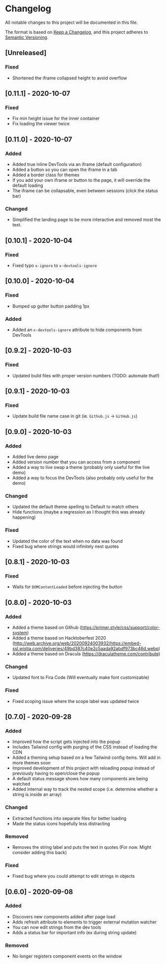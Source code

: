 # Changelog
All notable changes to this project will be documented in this file.

The format is based on [Keep a Changelog](https://keepachangelog.com/en/1.0.0/),
and this project adheres to [Semantic Versioning](https://semver.org/spec/v2.0.0.html).

## [Unreleased]
### Fixed
- Shortened the iframe collapsed height to avoid overflow

## [0.11.1] - 2020-10-07
### Fixed
- Fix min height issue for the inner container
- Fix loading the viewer twice

## [0.11.0] - 2020-10-07
### Added
- Added true inline DevTools via an iframe (default configuration)
- Added a button so you can open the iframe in a tab
- Added a border class for themes
- If you add your own iframe or button to the page, it will override the default loading
- The iframe can be collapsable, even between sessions (click the status bar)
### Changed
- Simplified the landing page to be more interactive and removed most the text.

## [0.10.1] - 2020-10-04
### Fixed
- Fixed typo `x-ignore` to `x-devtools-ignore`

## [0.10.0] - 2020-10-04
### Fixed
- Bumped up gutter button padding 1px
### Added
- Added an `x-devtools-ignore` attribute to hide components from DevTools

## [0.9.2] - 2020-10-03
### Fixed
- Updated build files with proper version numbers (TODO: automate that!)

## [0.9.1] - 2020-10-03
### Fixed
- Update build file name case in git (ie. `Github.js` -> `GitHub.js`)

## [0.9.0] - 2020-10-03
### Added
- Added live demo page
- Added version number that you can access from a component
- Added a way to live swap a theme (probably only useful for the live demo)
- Added a way to focus the DevTools (also probably only useful for the demo)
### Changed
- Updated the default theme spelling to Default to match others
- Hide functions (maybe a regression as I thought this was already happening)
### Fixed
- Updated the color of the text when no data was found
- Fixed bug where strings would infinitely nest quotes

## [0.8.1] - 2020-10-03
### Fixed
- Waits for `DOMContentLoaded` before injecting the button

## [0.8.0] - 2020-10-03
### Added
- Added a theme based on Github (https://primer.style/css/support/color-system)
- Added a theme based on Hacktoberfest 2020 (http://web.archive.org/web/20200924003932/https://embed-ssl.wistia.com/deliveries/49bd387c40e2c5aada92abdf973bc46d.webp)
- Added a theme based on Dracula (https://draculatheme.com/contribute)
### Changed
- Updated font to Fira Code (Will eventually make font customizable)
### Fixed
- Fixed scoping issue where the scope label was updated twice

## [0.7.0] - 2020-09-28
### Added
- Improved how the script gets injected into the popup
- Includes Tailwind config with purging of the CSS instead of loading the CDN
- Added a theming setup based on a few Tailwind config items. Will add in more themes soon
- Improved development of this project with reloading popup instead of previously having to open/close the popup
- A default status message shows how many components are being watched
- Added internal way to track the nested scope (i.e. determine whether a string is inside an array)
### Changed
- Extracted functions into separate files for better loading
- Made the status icons hopefully less distracting
### Removed
- Removes the string label and puts the text in quotes (For now. Might consider adding this back)
### Fixed
- Fixed bug where you could attempt to edit strings in objects

## [0.6.0] - 2020-09-08
### Added
- Discovers new components added after page load
- Adds refresh attribute to elements to trigger external mutation watcher
- You can now edit strings from the dev tools
- Adds a status bar for important info (ex during string update)
### Removed
- No longer registers component events on the window
